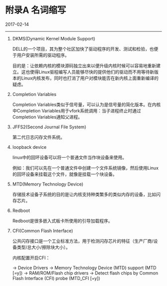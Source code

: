 # 附录A 名词缩写

2017-02-14

--------------

1. DKMS(Dynamic Kernel Module Support)

    DELL的一个项目，其为整个社区加快了驱动程序的开发、测试和检验，也便于用户安装所需的驱动程序。
    
      目的是：让依赖内核的模块源码独立出来以便升级内核时候可以容易地重新建立。这也使得Linux驱程编写人员能够尽快的提供他们的驱动而不用等待新版本的Linux内核发布，同时也打消了用户对模块能否在新内核上面重新编译的疑虑。

2. Completion Variables

    Completion Variables类似于信号量，可以认为是信号量的简化版本。在内核中Completion Variables用于vfork系统调用：当子进程终止时通过 Completion Variables通知父进程。

3. JFFS2(Second Journal File System)

    第二代日志闪存文件系统。

4. loopback device

    linux中的回环设备可以将一个普通文件当作块设备来使用。

    例如：我们可以先在一个普通文件中创建一个文件系统镜像，然后使用Linux的回环设备来挂载这个文件，就像是挂载一个块设备。

5. MTD(Memory Technology Device)

    存储技术设备子系统的目的是让内核支持种类繁多的类似内存的设备，比如闪存芯片。

6. Redboot

    Redboot是很多嵌入式板卡所使用的引导加载程序。

7. CFI(Common Flash Interface)

    公共闪存接口是一个工业标准方法，用于检测闪存芯片的特征（生产厂商/设备类型/总大小/擦除块大小）。
    
    内核配置开启CFI：

    -> Device Drivers
        -> Memory Technology Device (MTD) support (MTD [=y])
            -> RAM/ROM/Flash chip drivers
                -> Detect flash chips by Common Flash Interface (CFI) probe (MTD_CFI [=y])
